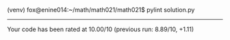 (venv) fox@enine014:~/math/math021/math021$ pylint solution.py 

-------------------------------------------------------------------
Your code has been rated at 10.00/10 (previous run: 8.89/10, +1.11)

